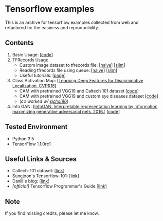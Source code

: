 # Tensorflow examples 

This is an archive for tensorflow examples collected from web and refactored for the easiness and reproducibility. 

## Contents
1. Basic Usage: [[code](https://github.com/itswyri/tensorflow_examples/blob/master/basic_usage.ipynb)]
2. TFRecords Usage
    - Custom image dataset to tfrecords file: [[naive](https://github.com/itswyri/tensorflow_examples/blob/master/convert_to_records_example.ipynb)] 
     [[slim](https://github.com/itswyri/tensorflow_examples/blob/master/convert_to_records_example_slim.ipynb)]
    - Reading tfrecords file using queue: [[naive](https://github.com/itswyri/tensorflow_examples/blob/master/read_records_example.ipynb)] 
     [[slim](https://github.com/itswyri/tensorflow_examples/blob/master/read_records_example_slim.ipynb)]
    - Useful tutorials: [[page](https://github.com/itswyri/tensorflow_examples/blob/master/tfrecords_useful_links.ipynb)]
4. Class Activation Map: [[Learning Deep Features for Discriminative Localization, CVPR16]](http://cnnlocalization.csail.mit.edu)
    - CAM with pretrained VGG19 and Caltech 101 dataset [[code](https://github.com/itswyri/tensorflow_examples/blob/master/cam_vgg.ipynb)]
    - CAM with pretrained VGG19 and custom eye diseases dataset [[code](https://github.com/itswyri/tensorflow_examples/blob/master/cam_vgg_eye.ipynb)]
    - (*co worked w/ [sjchoi86](https://github.com/sjchoi86)*)
5. Info GAN: [[InfoGAN: Interpretable representation learning by information maximizing generative adversarial nets. 2016.](<https://arxiv.org/abs/1606.03657>)] [[code](https://github.com/itswyri/tensorflow_examples/blob/master/info_gan.ipynb)]

## Tested Environment
- Python 3.5
- TensorFlow 1.1.0rc1

## Useful Links & Sources
- Caltech-101 dataset: [[link](http://www.vision.caltech.edu/Image_Datasets/Caltech101)]
- Sungjoon's Tensorflow-101: [[link](https://github.com/sjchoi86/Tensorflow-101)]
- Daniil's blog: [[link](http://warmspringwinds.github.io)]
- *[official]* Tensorflow Programmer's Guide [[link](https://www.tensorflow.org/programmers_guide/reading_data)]


## Note
If you find missing credits, please let me know. 
